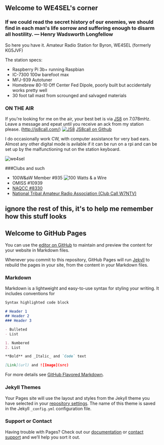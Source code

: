 ## Welcome to WE4SEL's corner

### If we could read the secret history of our enemies, we should find in each man's life sorrow and suffering enough to disarm all hostility.  ― Henry Wadsworth Longfellow

So here you have it.  Amateur Radio Station for Byron, WE4SEL (formerly KG5JVF)

The station specs: 
- Raspberry Pi 3b+ running Raspbian
- IC-7300 100w barefoot max
- MFJ-939 Autotuner
- Homebrew 80-10 Off Center Fed Dipole, poorly built but accidentally works pretty well
- 30 foot tall mast from scrounged and salvaged materials 

### ON THE AIR
If you're looking for me on the air, your best bet is via [JS8](http://js8call.com/) on 7.078mHz. Leave a message and epeat until you receive an ack from my station please. (http://js8call.com/) 
[![JS8](https://i.postimg.cc/sxdKgfqk/web-header-2-1024x165.png)](http://js8call.com/) 
[JS8call on Github](https://github.com/jsherer/ft8call)

I do occasionally work CW, with computer assistance for very bad ears. Almost any other digital mode is avilable if it can be run on a rpi and can be set up by the malfunctioning nut on the station keyboard. 

![we4sel](https://i.postimg.cc/hv6yxbX5/309520-1.jpg)

###Clubs and such
- 100W&aW Member #935 ![100 Watts & a Wire](https://i.postimg.cc/Gpb6QKpB/Asset-22-8x-8.png)
- OMISS #10939
- [NAQCC #8330](http://naqcc.info/)
- [National Tribal Amateur Radio Association (Club Call W7NTV)](https://www.facebook.com/NatlTribalHam/)



## ignore the rest of this, it's to help me remember how this stuff looks 
## Welcome to GitHub Pages

You can use the [editor on GitHub](https://github.com/we4sel/we4sel.github.io/edit/master/index.md) to maintain and preview the content for your website in Markdown files.

Whenever you commit to this repository, GitHub Pages will run [Jekyll](https://jekyllrb.com/) to rebuild the pages in your site, from the content in your Markdown files.

### Markdown

Markdown is a lightweight and easy-to-use syntax for styling your writing. It includes conventions for

```markdown
Syntax highlighted code block

# Header 1
## Header 2
### Header 3

- Bulleted
- List

1. Numbered
2. List

**Bold** and _Italic_ and `Code` text

[Link](url) and ![Image](src)
```

For more details see [GitHub Flavored Markdown](https://guides.github.com/features/mastering-markdown/).

### Jekyll Themes

Your Pages site will use the layout and styles from the Jekyll theme you have selected in your [repository settings](https://github.com/we4sel/we4sel.github.io/settings). The name of this theme is saved in the Jekyll `_config.yml` configuration file.

### Support or Contact

Having trouble with Pages? Check out our [documentation](https://help.github.com/categories/github-pages-basics/) or [contact support](https://github.com/contact) and we’ll help you sort it out.
